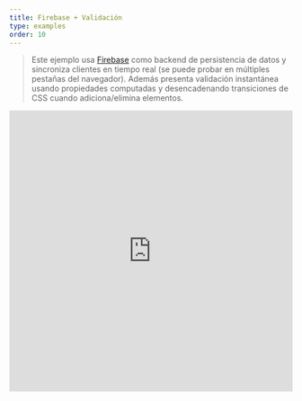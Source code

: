 ```yaml
---
title: Firebase + Validación
type: examples
order: 10
---
```


> Este ejemplo usa [Firebase](https://firebase.google.com/) como backend de persistencia de datos y sincroniza clientes en tiempo real (se puede probar en múltiples pestañas del navegador). Además presenta validación instantánea usando propiedades computadas y desencadenando transiciones de CSS cuando adiciona/elimina elementos.

<iframe width="100%" height="500" src="https://jsfiddle.net/chrisvfritz/pyLbpzzx/embedded/result,html,js,css" allowfullscreen="allowfullscreen" frameborder="0"></iframe>
